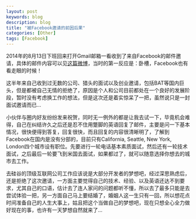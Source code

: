 ```yaml
---
layout: post
keywords: blog
description: blog
title: "被Facebook邀请的前因后果"
categories: [Other]
tags: [Facebook]
---
```



2014年的8月13日下班回来打开Gmail邮箱一看收到了来自Facebook的邮件邀请，具体的邮件内容可以见[这篇微博](http://weibo.com/2942550243/BihHsgkkm?mod=weibotime)，当时的第一反应是：卧槽，Facebook也有看走眼的时候！

这半年来自己收到过无数的公司、猎头的面试以及创业邀请，包括BAT等国内巨头，但是都被自己无情的拒绝了，原因是个人和公司目前都处在一个良好的发展阶段，暂时没有考虑换工作的想法，但是这次还是着实惊呆了一把，虽然说只是一封面试邀请而已...

小伙伴与圈内好友纷纷发来祝贺，同时无一例外的都是让我去试一下，毕竟机会难得，自己在纠结许久之后还是忍不住用蹩脚的英语回复了邮件，主要是问一下基本情况，很快便得到答复，回复很快，而且回复的内容很清晰明了，了解到Facebook在国内是没有分部的，目前只有California, Seattle, New York, London四个城市设有职位。先要进行一轮电话基本素质面试，然后还有一轮技术面试，之后最后一轮要飞到米国去面试，如果都过了，就可以随意选择你想去的城市去工作。

去硅谷的顶级互联网公司工作应该说是大部分开发者的梦想吧，经过深思熟虑后，还是拒绝了这次邀请，一方面主要觉得自己的技术、经验、以及英语还达不到要求，尤其自己的口语，估计去了连人家问的问题都听不懂，所以去了最多只能是去尝试体验一把，另一方面自己马上要结婚了，婚姻人这一生只有一回，所以想花点时间准备自己的人生大事上，姑且把这个当做自己的梦想吧，现在只想全心全力做好现在的事，也许有一天梦想自然就来了...